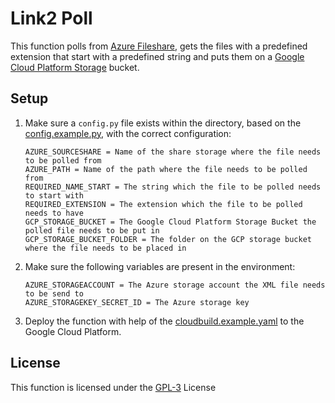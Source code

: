 # Link2 Poll
This function polls from [Azure Fileshare](https://docs.microsoft.com/en-us/azure/storage/files/storage-files-introduction),
 gets the files with a predefined extension that start with a predefined string and puts them on a
 [Google Cloud Platform Storage](https://cloud.google.com/storage) bucket.

## Setup
1. Make sure a ```config.py``` file exists within the directory, based on the [config.example.py](config.example.py), with the correct configuration:
    ~~~
    AZURE_SOURCESHARE = Name of the share storage where the file needs to be polled from
    AZURE_PATH = Name of the path where the file needs to be polled from
    REQUIRED_NAME_START = The string which the file to be polled needs to start with
    REQUIRED_EXTENSION = The extension which the file to be polled needs to have
    GCP_STORAGE_BUCKET = The Google Cloud Platform Storage Bucket the polled file needs to be put in
    GCP_STORAGE_BUCKET_FOLDER = The folder on the GCP storage bucket where the file needs to be placed in
    ~~~
2. Make sure the following variables are present in the environment:
    ~~~
    AZURE_STORAGEACCOUNT = The Azure storage account the XML file needs to be send to
    AZURE_STORAGEKEY_SECRET_ID = The Azure storage key
    ~~~
3. Deploy the function with help of the [cloudbuild.example.yaml](cloudbuild.example.yaml) to the Google Cloud Platform.

## License
This function is licensed under the [GPL-3](https://www.gnu.org/licenses/gpl-3.0.en.html) License

